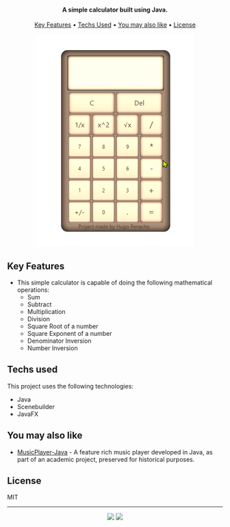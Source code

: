 <h4 align="center">A simple calculator built using Java.</h4>

<p align="center">
  <a href="#key-features">Key Features</a> •
  <a href="#Techs-used">Techs Used</a> •
  <a href="#You-may-also-like">You may also like</a> •
  <a href="#license">License</a>
</p>

<p align="center" width="100%">
    <img src="/readmeFiles/quickDemo.apng">
</p>

## Key Features

* This simple calculator is capable of doing the following mathematical operations:
  - Sum
  - Subtract
  - Multiplication
  - Division
  - Square Root of a number
  - Square Exponent of a number
  - Denominator Inversion
  - Number Inversion
  
## Techs used

This project uses the following technologies:

- Java
- Scenebuilder
- JavaFX

## You may also like

- [MusicPlayer-Java](https://github.com/hpenacho/MusicPlayer-Java) - A feature rich music player developed in Java, as part of an academic project, preserved for historical purposes.

## License

MIT

---

<p align="center" width="100%">
  <a href="https://github.com/hpenacho"><img src="https://img.shields.io/badge/GitHub-100000?style=flat&logo=github&logoColor=white"></a> 
  <a href="https://linkedin.com/in/hugopenacho/"><img src="https://img.shields.io/badge/LinkedIn-0077B5?style=flat&logo=linkedin&logoColor=white"></a> 
</p>

